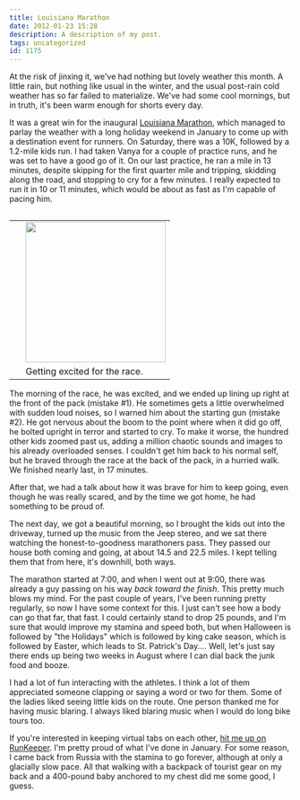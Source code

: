 ```yaml
---
title: Louisiana Marathon
date: 2012-01-23 15:28
description: A description of my post.
tags: uncategorized
id: 1175
---
```

At the risk of jinxing it, we've had nothing but lovely weather this month.  A little rain, but nothing like usual in the winter, and the usual post-rain cold weather has so far failed to materialize.  We've had some cool mornings, but in truth, it's been warm enough for shorts every day.

It was a great win for the inaugural <a href="http://www.thelouisianamarathon.com" target="_blank">Louisiana Marathon</a>, which managed to parlay the weather with a long holiday weekend in January to come up with a destination event for runners.  On Saturday, there was a 10K, followed by a 1.2-mile kids run.  I had taken Vanya for a couple of practice runs, and he was set to have a good go of it.  On our last practice, he ran a mile in 13 minutes, despite skipping for the first quarter mile and tripping, skidding along the road, and stopping to cry for a few minutes.  I really expected to run it in 10 or 11 minutes, which would be about as fast as I'm capable of pacing him.
<span class="spanEndPreview">&nbsp;</span>
<table cellpadding="2" align="right"><tr><td width="5" rowspan="2"><spacer type="block" width="5" height="1"></td><td width="250" ><img src="http://theskinnyonbenny.com/dailyphoto/2012/20120123.jpg" width="250px"></td></tr><tr><td class="caption" width="250">Getting excited for the race.</td></tr></table>

The morning of the race, he was excited, and we ended up lining up right at the front of the pack (mistake #1).  He sometimes gets a little overwhelmed with sudden loud noises, so I warned him about the starting gun (mistake #2).  He got nervous about the boom to the point where when it did go off, he bolted upright in terror and started to cry.  To make it worse, the hundred other kids zoomed past us, adding a million chaotic sounds and images to his already overloaded senses.  I couldn't get him back to his normal self, but he braved through the race at the back of the pack, in a hurried walk.  We finished nearly last, in 17 minutes.

After that, we had a talk about how it was brave for him to keep going, even though he was really scared, and by the time we got home, he had something to be proud of.

The next day, we got a beautiful morning, so I brought the kids out into the driveway, turned up the music from the Jeep stereo, and we sat there watching the honest-to-goodness marathoners pass.  They passed our house both coming and going, at about 14.5 and 22.5 miles.  I kept telling them that from here, it's downhill, both ways.

The marathon started at 7:00, and when I went out at 9:00, there was already a guy passing on his way <i>back toward the finish</i>.  This pretty much blows my mind.  For the past couple of years, I've been running pretty regularly, so now I have some context for this.  I just can't see how a body can go that far, that fast.  I could certainly stand to drop 25 pounds, and I'm sure that would improve my stamina and speed both, but when Halloween is followed by "the Holidays" which is followed by king cake season, which is followed by Easter, which leads to St. Patrick's Day....  Well, let's just say there ends up being two weeks in August where I can dial back the junk food and booze.

I had a lot of fun interacting with the athletes.  I think a lot of them appreciated someone clapping or saying a word or two for them.  Some of the ladies liked seeing little kids on the route.  One person thanked me for having music blaring.  I always liked blaring music when I would do long bike tours too.

If you're interested in keeping virtual tabs on each other, <a href="http://runkeeper.com/user/bens4lsu/activity/67703280" target="_blank">hit me up on RunKeeper</a>.  I'm pretty proud of what I've done in January.  For some reason, I came back from Russia with the stamina to go forever, although at only a glacially slow pace.  All that walking with a backpack of tourist gear on my back and a 400-pound baby anchored to my chest did me some good, I guess.